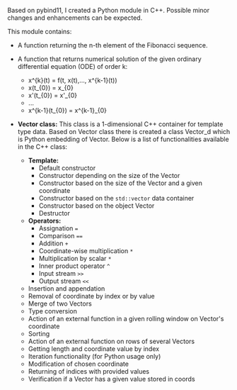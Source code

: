 Based on pybind11, I created a Python module in C++. Possible minor changes and enhancements can be expected.

This module contains:

- A function returning the n-th element of the Fibonacci sequence.

- A function that returns numerical solution of the given ordinary differential equation (ODE) of order k:
   - x^{k}(t) = f(t, x(t),..., x^{k-1}(t))
   - x(t_{0}) = x_{0}
   - x'(t_{0}) = x'_{0}
   - ...
   - x^{k-1}(t_{0}) = x^{k-1}_{0}

- **Vector class:** This class is a 1-dimensional  C++ container for template type data. Based on Vector class there is created a class Vector_d which is Python embedding of Vector<double>. Below is a list of functionalities available in the C++ class:
  - **Template:**
    - Default constructor
    - Constructor depending on the size of the Vector
    - Constructor based on the size of the Vector and a given coordinate
    - Constructor based on the `std::vector` data container
    - Constructor based on the object Vector
    - Destructor
  - **Operators:**
    - Assignation `=`
    - Comparison `==`
    - Addition `+`
    - Coordinate-wise multiplication `*`
    - Multiplication by scalar `*`
    - Inner product operator `^`
    - Input stream `>>`
    - Output stream `<<`
  - Insertion and appendation
  - Removal of coordinate by index or by value
  - Merge of two Vectors
  - Type conversion
  - Action of an external function in a given rolling window on Vector's coordinate
  - Sorting
  - Action of an external function on rows of several Vectors
  - Getting length and coordinate value by index
  - Iteration functionality (for Python usage only)
  - Modification of chosen coordinate
  - Returning of indices with provided values
  - Verification if a Vector has a given value stored in coords
